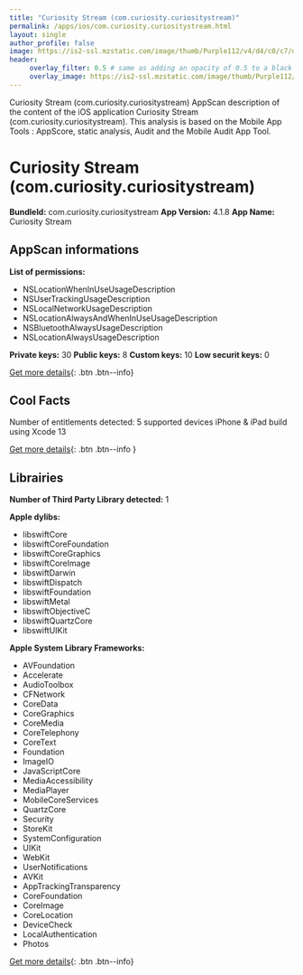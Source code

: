 ```yaml
---
title: "Curiosity Stream (com.curiosity.curiositystream)"
permalink: /apps/ios/com.curiosity.curiositystream.html
layout: single
author_profile: false
image: https://is2-ssl.mzstatic.com/image/thumb/Purple112/v4/d4/c0/c7/d4c0c716-1f71-89cb-05fe-25d17806e30a/AppIcon-0-0-1x_U007emarketing-0-0-0-10-0-0-sRGB-0-0-0-GLES2_U002c0-512MB-85-220-0-0.png/512x512bb.jpg
header: 
     overlay_filter: 0.5 # same as adding an opacity of 0.5 to a black background
     overlay_image: https://is2-ssl.mzstatic.com/image/thumb/Purple112/v4/d4/c0/c7/d4c0c716-1f71-89cb-05fe-25d17806e30a/AppIcon-0-0-1x_U007emarketing-0-0-0-10-0-0-sRGB-0-0-0-GLES2_U002c0-512MB-85-220-0-0.png/512x512bb.jpg
---
```

Curiosity Stream (com.curiosity.curiositystream) AppScan description of the content of the iOS application Curiosity Stream (com.curiosity.curiositystream). This analysis is based on the Mobile App Tools : AppScore, static analysis, Audit and the Mobile Audit App Tool.

# Curiosity Stream (com.curiosity.curiositystream)

**BundleId:** com.curiosity.curiositystream
**App Version:** 4.1.8
**App Name:** Curiosity Stream


## AppScan informations 

**List of permissions:** 
- NSLocationWhenInUseUsageDescription
- NSUserTrackingUsageDescription
- NSLocalNetworkUsageDescription
- NSLocationAlwaysAndWhenInUseUsageDescription
- NSBluetoothAlwaysUsageDescription
- NSLocationAlwaysUsageDescription
  
  
**Private keys:** 30
**Public keys:** 8
**Custom keys:** 10
**Low securit keys:** 0
  
[Get more details](/pricing.html){: .btn .btn--info}

## Cool Facts

Number of entitlements detected: 5
supported devices iPhone & iPad
build using Xcode 13
  
[Get more details](/pricing.html){: .btn .btn--info }

## Librairies 
**Number of Third Party Library detected:** 1


**Apple dylibs:**
- libswiftCore
- libswiftCoreFoundation
- libswiftCoreGraphics
- libswiftCoreImage
- libswiftDarwin
- libswiftDispatch
- libswiftFoundation
- libswiftMetal
- libswiftObjectiveC
- libswiftQuartzCore
- libswiftUIKit


**Apple System Library Frameworks:**
- AVFoundation
- Accelerate
- AudioToolbox
- CFNetwork
- CoreData
- CoreGraphics
- CoreMedia
- CoreTelephony
- CoreText
- Foundation
- ImageIO
- JavaScriptCore
- MediaAccessibility
- MediaPlayer
- MobileCoreServices
- QuartzCore
- Security
- StoreKit
- SystemConfiguration
- UIKit
- WebKit
- UserNotifications
- AVKit
- AppTrackingTransparency
- CoreFoundation
- CoreImage
- CoreLocation
- DeviceCheck
- LocalAuthentication
- Photos


  
[Get more details](/pricing.html){: .btn .btn--info}

